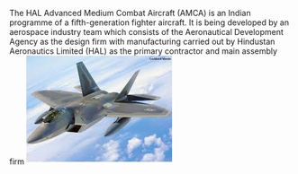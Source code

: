 The HAL Advanced Medium Combat Aircraft (AMCA) is an Indian programme of a fifth-generation fighter aircraft. It is being developed by an aerospace industry team which consists of the Aeronautical Development Agency as the design firm with manufacturing carried out by Hindustan Aeronautics Limited (HAL) as the primary contractor and main assembly firm
![](https://github.com/techthing/techthing.github.io/blob/master/images/images.jpg?raw=true)
